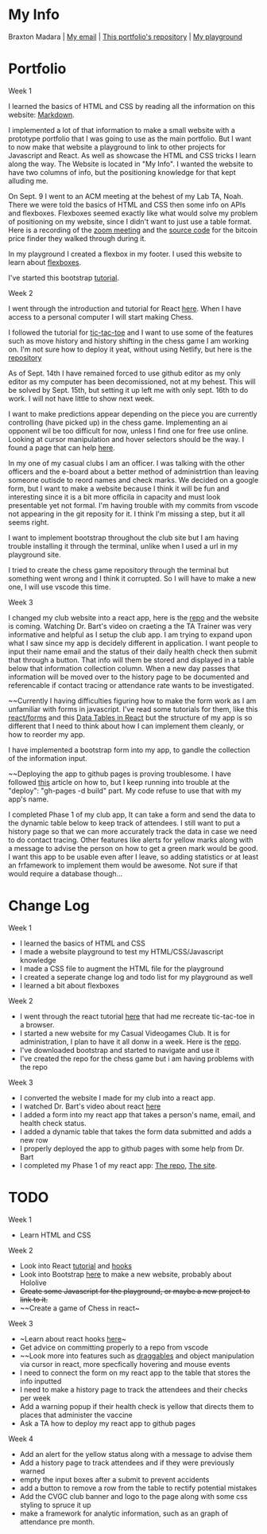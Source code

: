 # My Info
Braxton Madara |
[My email](mailto:stonex@udel.edu) |
[This portfolio's repository](https://github.com/stonex159/stonex159.github.io) |
[My playground](https://stonex159.github.io/My-Playground/)

# Portfolio
Week 1

 I learned the basics of HTML and CSS by reading all the information on this website: [Markdown](https://marksheet.io/).

 I implemented a lot of that information to make a small website with a prototype portfolio that I was going to use as the main portfolio. But I want to now make that website a playground to link to other projects for Javascript and React. As well as showcase the HTML and CSS tricks I learn along the way. The Website is located in "My Info". I wanted the website to have two columns of info, but the positioning knowledge for that kept alluding me. 

 On Sept. 9 I went to an ACM meeting at the behest of my Lab TA, Noah. There we were told the basics of HTML and CSS then some info on APIs and flexboxes. Flexboxes seemed exactly like what would solve my problem of positioning on my website, since I didn't want to just use a table format. Here is a recording of the [zoom meeting](https://drive.google.com/file/d/1ZVD_rT8q0kRqZYIcIqI7DgunETMVr2oM/view?usp=sharing) and the [source code](https://drive.google.com/file/d/1ZVD_rT8q0kRqZYIcIqI7DgunETMVr2oM/view?usp=sharing) for the bitcoin price finder they walked through during it.

 In my playground I created a flexbox in my footer. I used this website to learn about [flexboxes](https://css-tricks.com/snippets/css/a-guide-to-flexbox/).

 I've started this bootstrap [tutorial](https://www.w3schools.com/bootstrap4/bootstrap_get_started.asp).

Week 2  

 I went through the introduction and tutorial for React [here](https://reactjs.org/tutorial/tutorial.html). When I have access to a personal computer I will start making Chess.

 I followed the tutorial for [tic-tac-toe](https://reactjs.org/tutorial/tutorial.html) and I want to use some of the features such as move history and history shifting in the chess game I am working on. I'm not sure how to deploy it yeat, without using Netlify, but here is the [repository](https://github.com/stonex159/Tic-Tac-Toe)
 
 As of Sept. 14th I have remained forced to use github editor as my only editor as my computer has been decomissioned, not at my behest. This will be solved by Sept. 15th, but setting it up left me with only sept. 16th to do work. I will not have little to show next week.
 
 I want to make predictions appear depending on the piece you are currently controlling (have picked up) in the chess game. Implementing an ai opponent wil be too difficult for now, unless I find one for free use online. Looking at cursor manipulation and hover selectors should be the way. I found a page that can help [here](https://www.pluralsight.com/guides/create-a-hover-button-in-a-react-app).
 
 In my one of my casual clubs I am an officer. I was talking with the other officers and the e-board about a better method of administrtion than leaving someone outisde to reord names and check marks. We decided on a google form, but I want to make a website because I think it will be fun and interesting since it is a bit more officila in capacity and must look presentable yet not formal. I'm having trouble with my commits from vscode not appearing in the git reposity for it. I think I'm missing a step, but it all seems right.
 
 I want to implement bootstrap throughout the club site but I am having trouble installing it through the terminal, unlike when I used a url in my playground site.
 
 I tried to create the chess game repository through the terminal but something went wrong and I think it corrupted. So I will have to make a new one, I will use vscode this time.
 
Week 3  

 I changed my club website into a react app, here is the [repo](https://github.com/stonex159/CVGC-Site) and the website is coming. Watching Dr. Bart's video on craeting a the TA Trainer was very informative and helpful as I setup the club app. I am trying to expand upon what I saw since my app is decidely different in application. I want people to input their name email and the status of their daily health check then submit that through a button. That info will them be stored and displayed in a table below that information collection column. When a new day passes that information will be moved over to the history page to be documented and referencable if contact tracing or attendance rate wants to be investigated.
 
 ~~Currently I having difficulties figuring how to make the form work as I am unfamiliar with forms in javascript. I've read some tutorials for them, like this [react/forms](https://reactjs.org/docs/forms.html) and this [Data Tables in React](https://shopify.engineering/building-data-table-component-react) but the structure of my app is so different that I need to think about how I can implement them cleanly, or how to reorder my app.
 
 I have implemented a bootstrap form into my app, to gandle the collection of the information input.
 
 ~~Deploying the app to github pages is proving troublesome. I have followed [this](https://dev.to/yuribenjamin/how-to-deploy-react-app-in-github-pages-2a1f) article on how to, but I keep running into trouble at the "deploy": "gh-pages -d build" part. My code refuse to use that with my app's name.
 
 I completed Phase 1 of my club app, It can take a form and send the data to the dynamic table below to keep track of attendees. I still want to put a history page so that we can more accurately track the data in case we need to do contact tracing. Other features like alerts for yellow marks along with a message to advise the person on how to get a green mark would be good. I want this app to be usable even after I leave, so adding statistics or at least an frfamework to implement them would be awesome. Not sure if that would require a database though...

# Change Log
Week 1   
 - I learned the basics of HTML and CSS
 - I made a website playground to test my HTML/CSS/Javascript knowledge
 - I made a CSS file to augment the HTML file for the playground
 - I created a seperate change log and todo list for my playground as well
 - I learned a bit about flexboxes  
   
Week 2   
 - I went through the react tutorial [here](https://reactjs.org/tutorial/tutorial.html) that had me recreate tic-tac-toe in a browser.
 - I started a new website for my Casual Videogames Club. It is for administration, I plan to have it all donw in a week. Here is the [repo](https://github.com/stonex159/CVGC).
 - I've downloaded bootstrap and started to navigate and use it
 - I've created the repo for the chess game but i am having problems with the repo  
   
Week 3
 - I converted the website I made for my club into a react app.
 - I watched Dr. Bart's video about react [here](https://www.youtube.com/watch?v=q8eYF6cUi5c)
 - I added a form into my react app that takes a person's name, email, and health check status.
 - I added a dynamic table that takes the form data submitted and adds a new row
 - I properly deployed the app to github pages with some help from Dr. Bart
 - I completed my Phase 1 of my react app: [The repo](https://github.com/stonex159/CVGC-Site), [The site](https://stonex159.github.io/CVGC-Site/).

# TODO
Week 1   
 - Learn HTML and CSS  
  
Week 2   
 - Look into React [tutorial](https://reactjs.org/tutorial/tutorial.html) and [hooks](https://reactjs.org/docs/hooks-intro.html)
 - Look into Bootstrap [here](https://www.w3schools.com/bootstrap4/bootstrap_get_started.asp) to make a new website, probably about Hololive
 - ~~Create some Javascript for the playground, or maybe a new project to link to it.~~
 - ~~Create a game of Chess in react~  
  
Week 3   
 - ~Learn about react hooks [here](https://reactjs.org/docs/hooks-intro.html)~
 - Get advice on committing properly to a repo from vscode
 - ~~Look more into features such as [draggables](https://www.freecodecamp.org/news/reactjs-implement-drag-and-drop-feature-without-using-external-libraries-ad8994429f1a/) and object manipulation via cursor in react, more specfically hovering and mouse events
 - I need to connect the form on my react app to the table that stores the info inputted
 - I need to make a history page to track the attendees and their checks per week
 - Add a warning popup if their health check is yellow that directs them to places that administer the vaccine
 - Ask a TA how to deploy my react app to github pages  
 
Week 4
 - Add an alert for the yellow status along with a message to advise them
 - Add a history page to track attendees and if they were previously warned
 - empty the input boxes after a submit to prevent accidents
 - add a button to remove a row from the table to rectify potential mistakes
 - Add the CVGC club banner and logo to the page along with some css styling to spruce it up
 - make a framework for analytic information, such as an graph of attendance pre month.
